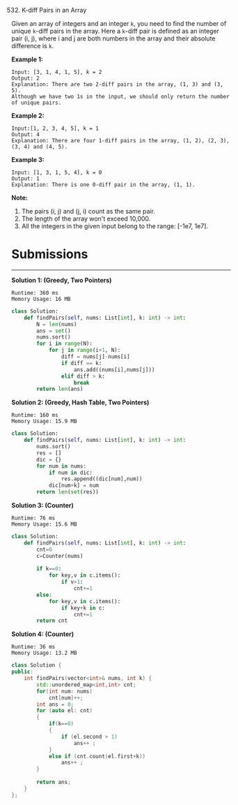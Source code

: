 532. K-diff Pairs in an Array

Given an array of integers and an integer `k`, you need to find the number of unique `k`-diff pairs in the array. Here a `k`-diff pair is defined as an integer pair (i, j), where i and j are both numbers in the array and their absolute difference is `k`.

**Example 1:**
```
Input: [3, 1, 4, 1, 5], k = 2
Output: 2
Explanation: There are two 2-diff pairs in the array, (1, 3) and (3, 5).
Although we have two 1s in the input, we should only return the number of unique pairs.
```

**Example 2:**
```
Input:[1, 2, 3, 4, 5], k = 1
Output: 4
Explanation: There are four 1-diff pairs in the array, (1, 2), (2, 3), (3, 4) and (4, 5).
```

**Example 3:**
```
Input: [1, 3, 1, 5, 4], k = 0
Output: 1
Explanation: There is one 0-diff pair in the array, (1, 1).
```

**Note:**
1. The pairs (i, j) and (j, i) count as the same pair.
1. The length of the array won't exceed 10,000.
1. All the integers in the given input belong to the range: [-1e7, 1e7].

# Submissions
---
**Solution 1: (Greedy, Two Pointers)**
```
Runtime: 360 ms
Memory Usage: 16 MB
```
```python
class Solution:
    def findPairs(self, nums: List[int], k: int) -> int:
        N = len(nums)
        ans = set()
        nums.sort()
        for i in range(N):
            for j in range(i+1, N):
                diff = nums[j]-nums[i]
                if diff == k:
                    ans.add((nums[i],nums[j]))
                elif diff > k:
                    break
        return len(ans)
```

**Solution 2: (Greedy, Hash Table, Two Pointers)**
```
Runtime: 160 ms
Memory Usage: 15.9 MB
```
```python
class Solution:
    def findPairs(self, nums: List[int], k: int) -> int:
        nums.sort()
        res = []
        dic = {}
        for num in nums:
            if num in dic:
                res.append((dic[num],num))          
            dic[num+k] = num
        return len(set(res))
```

**Solution 3: (Counter)**
```
Runtime: 76 ms
Memory Usage: 15.6 MB
```
```python
class Solution:
    def findPairs(self, nums: List[int], k: int) -> int:
        cnt=0
        c=Counter(nums)
        
        if k==0:
            for key,v in c.items():
                if v>1:
                    cnt+=1
        else:
            for key,v in c.items():
                if key+k in c:
                    cnt+=1
        return cnt
```

**Solution 4: (Counter)**
```
Runtime: 36 ms
Memory Usage: 13.2 MB
```
```c++
class Solution {
public:
    int findPairs(vector<int>& nums, int k) {
        std::unordered_map<int,int> cnt;
        for(int num: nums)
            cnt[num]++;
        int ans = 0;
        for (auto el: cnt)
        {
            if(k==0)
            {    
                if (el.second > 1)
                    ans++ ;
            }
            else if (cnt.count(el.first+k))
                ans++ ;
        }
        
        return ans;
    }
};
```
